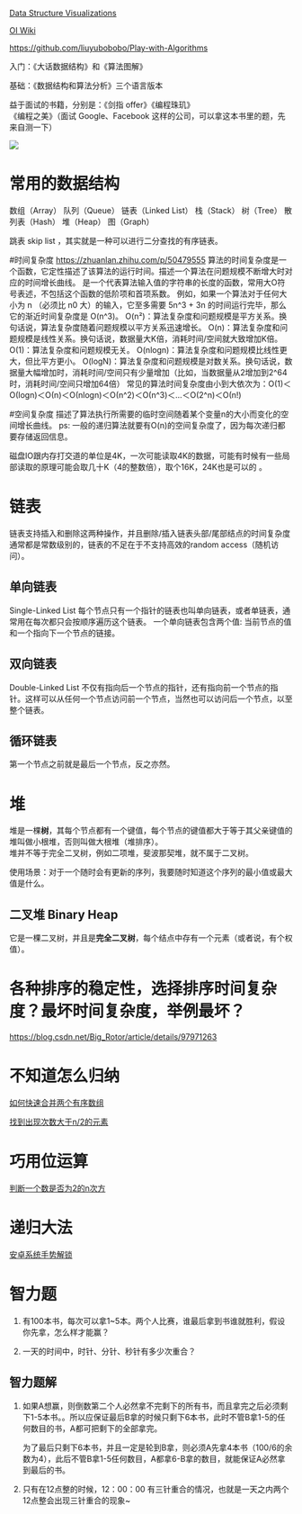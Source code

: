 [Data Structure Visualizations](https://www.cs.usfca.edu/~galles/visualization/Algorithms.html)

[OI Wiki ](https://oi-wiki.org/ds/)

https://github.com/liuyubobobo/Play-with-Algorithms

入门：《大话数据结构》和《算法图解》

基础：《数据结构和算法分析》三个语言版本

益于面试的书籍，分别是：《剑指 offer》《编程珠玑》  
《编程之美》（面试 Google、Facebook 这样的公司，可以拿这本书里的题，先来自测一下）

![](https://pic3.zhimg.com/v2-f221b3de2a863b53ef0cb75fec879d72_r.jpg)

# 常用的数据结构
数组（Array）
队列（Queue）
链表（Linked List）
栈（Stack）
树（Tree）
散列表（Hash）
堆（Heap）
图（Graph）

跳表 skip list ，其实就是一种可以进行二分查找的有序链表。

#时间复杂度
https://zhuanlan.zhihu.com/p/50479555
算法的时间复杂度是一个函数，它定性描述了该算法的运行时间。描述一个算法在问题规模不断增大时对应的时间增长曲线。
是一个代表算法输入值的字符串的长度的函数，常用大O符号表述，不包括这个函数的低阶项和首项系数。
例如，如果一个算法对于任何大小为 n （必须比 n0 大）的输入，它至多需要 5n^3 + 3n 的时间运行完毕，那么它的渐近时间复杂度是 O(n^3)。
O(n²)：算法复杂度和问题规模是平方关系。换句话说，算法复杂度随着问题规模以平方关系迅速增长。
O(n)：算法复杂度和问题规模是线性关系。换句话说，数据量大K倍，消耗时间/空间就大致增加K倍。
O(1)：算法复杂度和问题规模无关。
O(nlogn)：算法复杂度和问题规模比线性更大，但比平方更小。
O(logN)：算法复杂度和问题规模是对数关系。换句话说，数据量大幅增加时，消耗时间/空间只有少量增加（比如，当数据量从2增加到2^64时，消耗时间/空间只增加64倍）
 常见的算法时间复杂度由小到大依次为：Ο(1)＜Ο(logn)＜Ο(n)＜Ο(nlogn)＜Ο(n^2)＜Ο(n^3)＜…＜Ο(2^n)＜Ο(n!)

#空间复杂度
描述了算法执行所需要的临时空间随着某个变量n的大小而变化的空间增长曲线。
ps:
一般的递归算法就要有O(n)的空间复杂度了，因为每次递归都要存储返回信息。

磁盘IO跟内存打交道的单位是4K，一次可能读取4K的数据，可能有时候有一些局部读取的原理可能会取几十K（4的整数倍），取个16K，24K也是可以的 。


# 链表
链表支持插入和删除这两种操作，并且删除/插入链表头部/尾部结点的时间复杂度通常都是常数级别的，链表的不足在于不支持高效的random access（随机访问）。
## 单向链表 
Single-Linked List
每个节点只有一个指针的链表也叫单向链表，或者单链表，通常用在每次都只会按顺序遍历这个链表。
一个单向链表包含两个值: 当前节点的值和一个指向下一个节点的链接。

## 双向链表
Double-Linked List
不仅有指向后一个节点的指针，还有指向前一个节点的指针。这样可以从任何一个节点访问前一个节点，当然也可以访问后一个节点，以至整个链表。

## 循环链表
第一个节点之前就是最后一个节点，反之亦然。

# 堆
堆是一棵**树**，其每个节点都有一个键值，每个节点的键值都大于等于其父亲键值的堆叫做小根堆，否则叫做大根堆（堆排序）。  
堆并不等于完全二叉树，例如二项堆，斐波那契堆，就不属于二叉树。  

使用场景：对于一个随时会有更新的序列，我要随时知道这个序列的最小值或最大值是什么。

## 二叉堆 Binary Heap
它是一棵二叉树，并且是**完全二叉树**，每个结点中存有一个元素（或者说，有个权值）。

# 各种排序的稳定性，选择排序时间复杂度？最坏时间复杂度，举例最坏？
https://blog.csdn.net/Big_Rotor/article/details/97971263

# 不知道怎么归纳
[如何快速合并两个有序数组](https://zhuanlan.zhihu.com/p/388607076)

[找到出现次数大于n/2的元素]()

# 巧用位运算
[判断一个数是否为2的n次方](https://blog.csdn.net/wujingchangye/article/details/88601354)

# 递归大法
[安卓系统手势解锁](https://blog.csdn.net/qq_29051413/article/details/108616843)



# 智力题
1. 有100本书，每次可以拿1~5本。两个人比赛，谁最后拿到书谁就胜利，假设你先拿，怎么样才能赢？

2. 一天的时间中，时针、分针、秒针有多少次重合？   





## 智力题解
1. 如果A想赢，则倒数第二个人必然拿不完剩下的所有书，而且拿完之后必须剩下1-5本书。。所以应保证最后B拿的时候只剩下6本书，此时不管B拿1-5的任何数目的书，A都可把剩下的全部拿完。
   
   为了最后只剩下6本书，并且一定是轮到B拿，则必须A先拿4本书（100/6的余数为4），此后不管B拿1-5任何数目，A都拿6-B拿的数目，就能保证A必然拿到最后的书。
   
2. 只有在12点整的时候，12：00：00 有三针重合的情况，也就是一天之内两个12点整会出现三针重合的现象~
